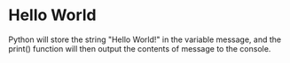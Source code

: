 # Hello World

Python will store the string "Hello World!" in the variable message, and the print() function will then output the contents of message to the console.

